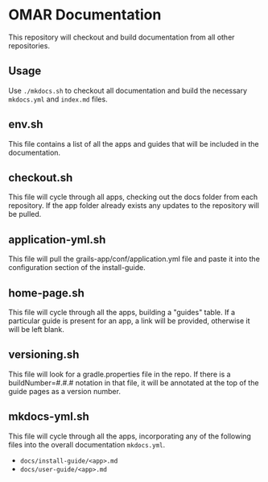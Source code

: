 # OMAR Documentation

This repository will checkout and build documentation from all other repositories.

## Usage
Use `./mkdocs.sh` to checkout all documentation and build the necessary `mkdocs.yml`  and `index.md` files.

## env.sh
This file contains a list of all the apps and guides that will be included in the documentation.

## checkout.sh
This file will cycle through all apps, checking out the docs folder from each repository. If the app folder already exists any updates to the repository will be pulled.

## application-yml.sh
This file will pull the grails-app/conf/application.yml file and paste it into the configuration section of the install-guide.

## home-page.sh
This file will cycle through all the apps, building a "guides" table. If a particular guide is present for an app, a link will be provided, otherwise it will be left blank.

## versioning.sh
This file will look for a gradle.properties file in the repo. If there is a buildNumber=#.#.# notation in that file, it will be annotated at the top of the guide pages as a version number.

## mkdocs-yml.sh
This file will cycle through all the apps, incorporating any of the following files into the overall documentation `mkdocs.yml`.
* `docs/install-guide/<app>.md`
* `docs/user-guide/<app>.md`
